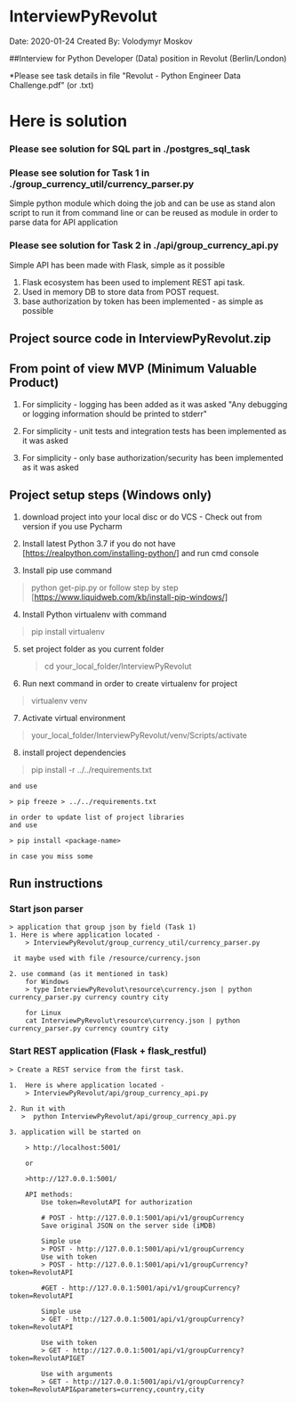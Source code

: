 # InterviewPyRevolut
Date: 2020-01-24
Created By: Volodymyr Moskov


##Interview for Python Developer (Data) position in Revolut (Berlin/London)

*Please see task details in file "Revolut - Python Engineer Data Challenge.pdf" (or .txt)


# Here is solution

### Please see solution for SQL part in ./postgres_sql_task

### Please see solution for Task 1 in ./group_currency_util/currency_parser.py
Simple python module which doing the job and can be use as stand alon script to
run it from command line or can be reused as module in order to parse data for API application

### Please see solution for Task 2 in ./api/group_currency_api.py
Simple API has been made with Flask, simple as it possible


  1. Flask ecosystem has been used to implement REST api task.
  2. Used in memory DB to store data from POST request.
  3. base authorization by token has been implemented - as simple as possible


## Project source code in InterviewPyRevolut.zip

## From point of view MVP (Minimum Valuable Product)

1. For simplicity - logging has been added as it was asked
   "Any debugging or logging information should be printed to stderr"

2. For simplicity - unit tests and integration tests has been implemented as it was asked

3. For simplicity - only base authorization/security has been implemented as it was asked


## Project setup steps (Windows only)

 1. download project into your local disc or do VCS - Check out from version
    if you use Pycharm

 2. Install latest Python 3.7 if you do not have [https://realpython.com/installing-python/]
    and run cmd console

 3. Install pip  use command
   > python get-pip.py
   or follow step by step [https://www.liquidweb.com/kb/install-pip-windows/]

 4. Install Python virtualenv with command
   > pip install virtualenv

 5. set project folder as you current folder
    > cd   your_local_folder/InterviewPyRevolut

 6. Run next command in order to create virtualenv for project
   > virtualenv venv

 7. Activate virtual environment
   > your_local_folder/InterviewPyRevolut/venv/Scripts/activate

 8. install project dependencies

   > pip install -r ../../requirements.txt

    and use

    > pip freeze > ../../requirements.txt

    in order to update list of project libraries
    and use

    > pip install <package-name>

    in case you miss some


 ## Run instructions
 ### Start json parser
    > application that group json by field (Task 1)
    1. Here is where application located -
        > InterviewPyRevolut/group_currency_util/currency_parser.py

     it maybe used with file /resource/currency.json

    2. use command (as it mentioned in task)
        for Windows
        > type InterviewPyRevolut\resource\currency.json | python currency_parser.py currency country city

        for Linux
        cat InterviewPyRevolut\resource\currency.json | python currency_parser.py currency country city

 ### Start REST application (Flask + flask_restful)
    > Create a REST service from the first task.

    1.  Here is where application located -
        > InterviewPyRevolut/api/group_currency_api.py

    2. Run it with
       >  python InterviewPyRevolut/api/group_currency_api.py

    3. application will be started on

        > http://localhost:5001/

        or

        >http://127.0.0.1:5001/

        API methods:
            Use token=RevolutAPI for authorization

            # POST - http://127.0.0.1:5001/api/v1/groupCurrency
            Save original JSON on the server side (iMDB)

            Simple use
            > POST - http://127.0.0.1:5001/api/v1/groupCurrency
            Use with token
            > POST - http://127.0.0.1:5001/api/v1/groupCurrency?token=RevolutAPI

            #GET - http://127.0.0.1:5001/api/v1/groupCurrency?token=RevolutAPI

            Simple use
            > GET - http://127.0.0.1:5001/api/v1/groupCurrency?token=RevolutAPI

            Use with token
            > GET - http://127.0.0.1:5001/api/v1/groupCurrency?token=RevolutAPIGET

            Use with arguments
            > GET - http://127.0.0.1:5001/api/v1/groupCurrency?token=RevolutAPI&parameters=currency,country,city

